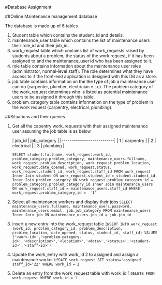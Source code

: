 #Database Assignment

##Online Maintenance management database

The database is made up of 6 tables

1. Student table which contains the student_id and details.
2. maintenance_user table which contains the list of maintenance users their role_id and their job_id.
3. work_request table which contains list of work_requests raised by students about a problem, the status of the work request, if it has been assigned to and the maintenance_user id who has been assigned to it.
4. role table contains information about the maintenance user roles (administrator, normal-level staff). The role determines what they have access to if the front-end application is designed with this DB as a store.
5. job table contains information on the the type of job a maintenance user can do (carpenter, plumber, electrician e.t.c). The problem category of the work_request determines who is listed as potential msintenance users to be assigned it through this table.
6. problem_category table contains information on the type of problem in the work request (carpentry, electrical, plumbing).

##Situations and their queries
1. Get all the capentry work_requests with their assigned maintenance user
	assuming the job table is as below

	| job_id   | job_category   |
	|---------------------------|
	| 1        | carpentry      |
	| 2        | electrical     |
	| 3        | plumbing       |

	`SELECT student.fullname, work_request.work_id, problem_category.problem_category, maintenance_users.fullname, work_request.problem_description, work_request.problem_location, work_request.date_opened, work_request.status, work_request.student_id, work_request.staff_id FROM work_request Inner Join student ON work_request.student_id = student.student_id Inner Join problem_category ON work_request.problem_category_id = problem_category.problem_category_id Inner Join maintenance_users ON work_request.staff_id = maintenance_users.staff_id WHERE work_request.problem_category_id =  '1'`

2. Select all maintenance workers and display their jobs
	`SELECT maintenance_users.fullname, maintenance_users.password, maintenance_users.email, job.job_category FROM maintenance_users Inner Join job ON maintenance_users.job_id = job.job_id`
3. Insert a new entry into the work_request table
	`INSERT INTO work_request (work_id, problem_category_id, problem_description, problem_location, date_opened, status, student_id, staff_id) VALUES ('<work-id>','<problem-category-id>','<description>','<location>','<date>','<status>','<student-id>','<staff-id>')`
4. Update the work_entry with work_id 2 to assigned and assign a maintenance worker
	`UPDATE work_request SET status='assigned', staff_id='22' WHERE work_id = 2`
5. Delete an entry from the work_request table with work_id 1
	`DELETE FROM work_request WHERE work_id = 1`
